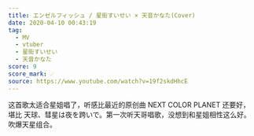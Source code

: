 ```yaml
---
title: エンゼルフィッシュ / 星街すいせい × 天音かなた(Cover)
date: 2020-04-10 00:43:19
tag:
  - MV
  - vtuber
  - 星街すいせい
  - 天音かなた
score: 9
score_mark: ☄
source: https://www.youtube.com/watch?v=19f2skdHhcE
---
```

这首歌太适合星姐唱了，听感比最近的原创曲 NEXT COLOR PLANET 还要好，堪比 天球、彗星は夜を跨いで。第一次听天哥唱歌，没想到和星姐相性这么好。吹爆天星组合。
